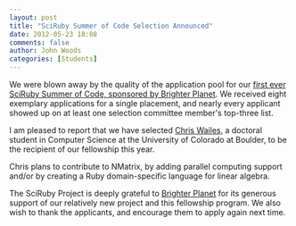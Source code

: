 ```yaml
---
layout: post
title: "SciRuby Summer of Code Selection Announced"
date: 2012-05-23 18:08
comments: false
author: John Woods
categories: [Students]
---
```

We were blown away by the quality of the application pool for our [first ever SciRuby Summer of Code, sponsored by Brighter Planet](http://sciruby.com/blog/2012/05/08/sciruby-summer-of-code/). We received eight exemplary applications for a single placement, and nearly every applicant showed up on at least
 one selection committee member's top-three list.<!--more-->

I am pleased to report that we have selected [Chris Wailes](https://github.com/chriswailes), a doctoral student in Computer
 Science at the University of Colorado at Boulder, to be the recipient of our fellowship this year.

Chris plans to contribute to NMatrix, by adding parallel computing support and/or by creating a Ruby domain-specific language for
 linear algebra.

The SciRuby Project is deeply grateful to [Brighter Planet](http://brighterplanet.com) for its generous support of our
 relatively new project and this fellowship program. We also wish to thank the applicants, and encourage them to apply
 again next time.

